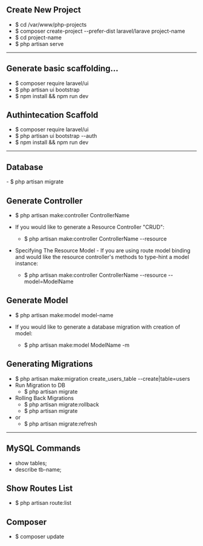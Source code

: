 ## Create New Project
- $ cd /var/www/php-projects
- $ composer create-project --prefer-dist laravel/larave project-name
- $ cd project-name 
- $ php artisan serve

---
## Generate basic scaffolding...
- $ composer require laravel/ui
- $ php artisan ui bootstrap
- $ npm install && npm run dev


## Authintecation Scaffold
- $ composer require laravel/ui
- $ php artisan ui bootstrap --auth
- $ npm install && npm run dev

---



## Database
<this is comment>
- $ php artisan migrate

## Generate Controller 
* $ php artisan make:controller ControllerName

* If you would like to generate a Resource Controller "CRUD":
    - $ php artisan make:controller ControllerName --resource
* Specifying The Resource Model - If you are using route model binding and would 
     like   the resource controller's methods to type-hint a model instance:
     
    - $ php artisan make:controller ControllerName --resource --model=ModelName

## Generate Model
* $ php artisan make:model model-name

* If you would like to generate a database migration with creation of model: 
    - $ php artisan make:model ModelName -m


## Generating Migrations
- $ php artisan make:migration create_users_table --create|table=users 
- Run Migration to DB
    - $ php artisan migrate
- Rolling Back Migrations
    - $ php artisan migrate:rollback
    - $ php artisan migrate
- or 
    <!-- Roll Back & Migrate Using A Single Command -->
    - $ php artisan migrate:refresh

----
## MySQL Commands
- show tables;
- describe tb-name;



## Show Routes List
- $ php artisan route:list

## Composer
- $ composer update
